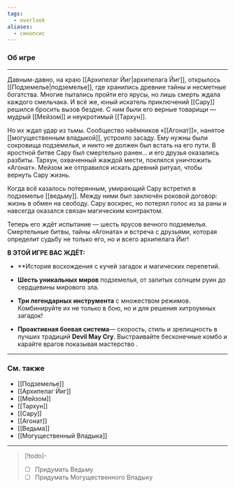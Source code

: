 ```yaml
---
tags:
  - overlook
aliases:
  - синопсис
---
```

### Об игре
___
Давным-давно, на краю [[Архипелаг Йиг|архипелага Йиг]], открылось [[Подземелье|подземелье]], где хранились древние тайны и несметные богатства. Многие пытались пройти его ярусы, но лишь смерть ждала каждого смельчака. И всё же, юный искатель приключений [[Сару]] решился бросить вызов бездне. С ним были его верные товарищи — мудрый [[Мейзом]] и неукротимый [[Тархун]].

Но их ждал удар из тьмы. Сообщество наёмников «[[Агонат]]», нанятое [[могущественным владыкой]], устроило засаду. Ему нужны были сокровища подземелья, и никто не должен был встать на его пути. В яростной битве Сару был смертельно ранен… и его друзья оказались разбиты. Тархун, охваченный жаждой мести, поклялся уничтожить «Агонат». Мейзом же отправился искать древний ритуал, чтобы вернуть Сару жизнь.

Когда всё казалось потерянным, умирающий Сару встретил в подземелье [[ведьму]]. Между ними был заключён роковой договор: жизнь в обмен на свободу. Сару воскрес, но потерял голос из за раны и навсегда оказался связан магическим контрактом.

Теперь его ждёт испытание — шесть ярусов вечного подземелья. Смертельные битвы, тайны «Агоната» и встреча с друзьями, которая определит судьбу не только его, но и всего архипелага Йиг!

**В ЭТОЙ ИГРЕ ВАС ЖДЁТ:**

- **История восхождения с кучей загадок и магических перепетий.
    
- **Шесть уникальных миров** подземелья, от залитых солнцем руин до сердцевины мирового зла.
    
- **Три легендарных инструмента** с множеством режимов. Комбинируйте их не только в бою, но и для решения хитроумных загадок!
    
- **Проактивная боевая система**— скорость, стиль и зрелищность в лучших традиций **Devil May Cry**. Выстраивайте бесконечные комбо и карайте врагов показывая мастерство .
---
### См. также
- [[Подземелье]]
- [[Архипелаг Йиг]]
- [[Мейзом]]
- [[Тархун]]
- [[Сару]]
- [[Агонат]]
- [[Ведьма]]
- [[Могущественный Владыка]]
___
> [!todo]-
> - [ ] Придумать Ведьму
> - [ ] Придумать Могущественного Владыку
